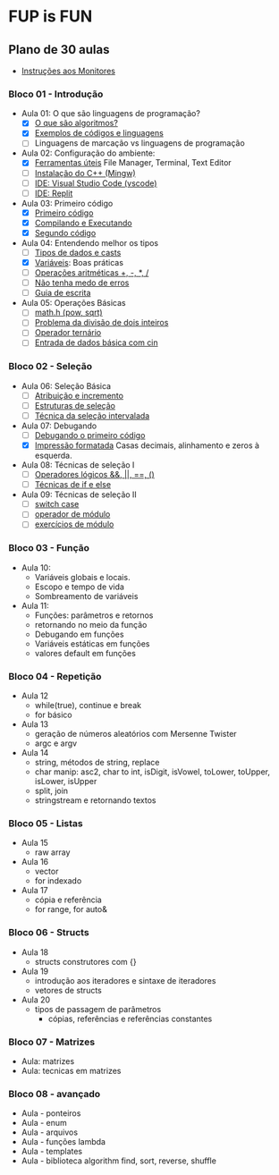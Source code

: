 # FUP is FUN

## Plano de 30 aulas

- [Instruções aos Monitores](wiki/instrucoes_monitores.md)

### Bloco 01 - Introdução

- Aula 01: O que são linguagens de programação?
  - [x] [O que são algoritmos?](wiki/o_que_sao_algoritmos.md)
  - [x] [Exemplos de códigos e linguagens](wiki/exemplos_de_codigos_e_linguagens.md)
  - [ ] Linguagens de marcação vs linguagens de programação
- Aula 02: Configuração do ambiente:
  - [x] [Ferramentas úteis](wiki/ferramentas_uteis.md) File Manager, Terminal, Text Editor
  - [ ] [Instalação do C++ (Mingw)](wiki/configure_cpp.md)
  - [ ] [IDE: Visual Studio Code (vscode)](wiki/configure_vscode.md)
  - [ ] [IDE: Replit](wiki/configure_replit.md)
- Aula 03: Primeiro código
  - [x] [Primeiro código](wiki/primeiro_codigo.md)
  - [x] [Compilando e Executando](wiki/compilando.md)
  - [x] [Segundo código](wiki/segundo_codigo.md)
- Aula 04: Entendendo melhor os tipos
  - [ ] [Tipos de dados e casts](wiki/tipos.md)
  - [x] [Variáveis](wiki/variaveis.md): Boas práticas
  - [ ] [Operações aritméticas +, -, *, /](wiki/operacoes.md)
  - [ ] [Não tenha medo de erros](wiki/erros_variaveis.md)
  - [ ] [Guia de escrita](wiki/guia_de_estilo.md)
- Aula 05: Operações Básicas
  - [ ] [math.h (pow, sqrt)](wiki/biblioteca_math.md)
  - [ ] [Problema da divisão de dois inteiros](wiki/problema_divisao_inteiros.md)
  - [ ] [Operador ternário](wiki/operador_ternario.md)
  - [ ] [Entrada de dados básica com cin](wiki/entrada_dados.md)

### Bloco 02 - Seleção

- Aula 06: Seleção Básica
  - [ ] [Atribuição e incremento](wiki/atribuicao_incremento.md)
  - [ ] [Estruturas de seleção](wiki/selecao_if_else.md)
  - [ ] [Técnica da seleção intervalada](wiki/selecao_tecnica_intervalos.md)
- Aula 07: Debugando
  - [ ] [Debugando o primeiro código](wiki/debugando.md)
  - [x] [Impressão formatada](wiki/impressao_formatada.md) Casas decimais, alinhamento e zeros à esquerda.
- Aula 08: Técnicas de seleção I
  - [ ] [Operadores lógicos &&, ||, ==, ()](wiki/operadores_logicos.md)
  - [ ] [Técnicas de if e else](wiki/selecao_tecnica_agrupamento.md)
- Aula 09: Técnicas de seleção II
  - [ ] [switch case](wiki/seleção_switch_case.md)
  - [ ] [operador de módulo](wiki/operador_modulo.md)
  - [ ] [exercícios de módulo](wiki/exercicios_modulo.md)

### Bloco 03 - Função

- Aula 10:
  - Variáveis globais e locais.
  - Escopo e tempo de vida
  - Sombreamento de variáveis
- Aula 11:
  - Funções: parâmetros e retornos
  - retornando no meio da função
  - Debugando em funções
  - Variáveis estáticas em funções
  - valores default em funções

### Bloco 04 - Repetição

- Aula 12
  - while(true), continue e break
  - for básico
- Aula 13
  - geração de números aleatórios com Mersenne Twister
  - argc e argv
- Aula 14
  - string, métodos de string, replace
  - char manip: asc2, char to int, isDigit, isVowel, toLower, toUpper, isLower, isUpper
  - split, join
  - stringstream e retornando textos

### Bloco 05 - Listas

- Aula 15
  - raw array
- Aula 16
  - vector
  - for indexado
- Aula 17
  - cópia e referência
  - for range, for auto&

### Bloco 06 - Structs

- Aula 18
  - structs construtores com {}
- Aula 19
  - introdução aos iteradores e sintaxe de iteradores
  - vetores de structs
- Aula 20
  - tipos de passagem de parâmetros
    - cópias, referências e referências constantes

### Bloco 07 - Matrizes

- Aula: matrizes
- Aula: tecnicas em matrizes

### Bloco 08 - avançado

- Aula - ponteiros
- Aula - enum
- Aula - arquivos
- Aula - funções lambda
- Aula - templates
- Aula - biblioteca algorithm find, sort, reverse, shuffle
